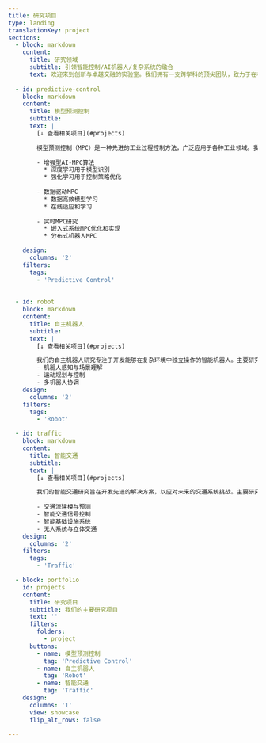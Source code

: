 ```yaml
---
title: 研究项目
type: landing
translationKey: project
sections:
  - block: markdown
    content:
      title: 研究领域
      subtitle: 引领智能控制/AI机器人/复杂系统的融合
      text: 欢迎来到创新与卓越交融的实验室。我们拥有一支跨学科的顶尖团队，致力于在机器人/智能控制/交通系统的融合创新。请探索以下内容，了解我们的开创性研究计划与变革性项目，共同见证技术革新的力量。实验室不定期提供研究实习课题，长期欢迎优秀的本科/研究生邮件联系。 
   
  - id: predictive-control
    block: markdown
    content:
      title: 模型预测控制
      subtitle: 
      text: |
        [↓ 查看相关项目](#projects)

        模型预测控制（MPC）是一种先进的工业过程控制方法，广泛应用于各种工业领域。我们的研究特别关注将人工智能和数据驱动的方法与MPC相结合：
        
        - 增强型AI-MPC算法
          * 深度学习用于模型识别
          * 强化学习用于控制策略优化
        
        - 数据驱动MPC
          * 数据高效模型学习
          * 在线适应和学习
        
        - 实时MPC研究
          * 嵌入式系统MPC优化和实现
          * 分布式机器人MPC

    design:
      columns: '2'
    filters:
      tags: 
        - 'Predictive Control'  
    
  
  - id: robot
    block: markdown
    content:
      title: 自主机器人
      subtitle: 
      text: |
        [↓ 查看相关项目](#projects)

        我们的自主机器人研究专注于开发能够在复杂环境中独立操作的智能机器人。主要研究领域包括：
        - 机器人感知与场景理解
        - 运动规划与控制
        - 多机器人协调
    design:
      columns: '2'
    filters:
      tags:
        - 'Robot'

  - id: traffic
    block: markdown
    content:
      title: 智能交通
      subtitle: 
      text: |
        [↓ 查看相关项目](#projects)

        我们的智能交通研究旨在开发先进的解决方案，以应对未来的交通系统挑战。主要研究方向包括：
        
        - 交通流建模与预测
        - 智能交通信号控制
        - 智能基础设施系统
        - 无人系统与立体交通
    design:
      columns: '2'
    filters:
      tags:
        - 'Traffic' 

  - block: portfolio
    id: projects
    content:
      title: 研究项目
      subtitle: 我们的主要研究项目
      text: ''
      filters:
        folders:
          - project
      buttons:
        - name: 模型预测控制
          tag: 'Predictive Control'
        - name: 自主机器人
          tag: 'Robot'
        - name: 智能交通
          tag: 'Traffic'
    design:
      columns: '1'
      view: showcase
      flip_alt_rows: false
 
---
```

